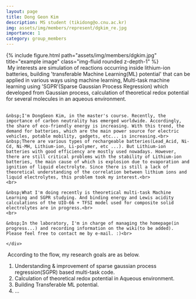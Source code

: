 ```yaml
---
layout: page
title: Dong Geon Kim
description: MS student (tikidong@o.cnu.ac.kr)
img: assets/img/members/represent/dgkim_re.jpg
importance: 1
category: group_members
---
```



<div class="row">
    <div class="col-sm-4">
        {% include figure.html path="assets/img/members/dgkim.jpg" title="example image" class="img-fluid rounded z-depth-1" %}
    </div>
    <div class="col-sm-8">
    &nbsp;My interests are simulation of reactions occurring inside lithium-ion batteries, building 'transferable Machine Learning(ML) potential' that can be applied in various ways using machine learning, Multi-task machine learning using 'SGPR'(Sparse Gaussian Process Regression) which developed from Gaussian process, calculation of theoretical redox potential for several molecules in an aqueous environment.<br>
    <br>
    
    &nbsp;I'm DongGeon Kim, in the master's course. Recently, the importance of carbon neutrality has emerged worldwide. Accordingly, the share of eco-friendly energy is increasing. With this trend, the demand for batteries, which are the main power source for electric vehicles, potable mobility, gadgets, etc... is increasing.<br>
    &nbsp;There are various types of rechargeable batteries(Lead_Acid, Ni-Cd, Ni-MH, Lithium-ion, Li-polymer, etc ...). But Lithium-ion batteries with good efficiency are mostly used nowadays. However, there are still critical problems with the stability of Lithium-ion batteries, the main cause of which is explosion due to evaporation and ignition of liquid electrolyte. Since there is still a lack of theoretical understanding of the correlation between lithium ions and liquid electrolytes, this problem took my interest.<br>
    <br>
    
    &nbsp;What I'm doing recently is theoretical multi-task Machine Learning and SGPR studying. And binding energy and Lewis acidity calculations of the UIO-66 + TFSI model used for composite solid electrolytes are in progress.<br>
    <br>
    
    &nbsp;In the laboratory, I'm in charge of managing the homepage(in progress...) and recording information on the wiki(to be added). Please feel free to contact me by e-mail. :)<br>
       
    </div>
</div>

&nbsp;According to the flow, my research goals are as below.

1. Understanding & improvement of sparse gaussian process regression(SGPR) based multi-task code.
2. Calculation of theoretical redox potential in Aqueous environment.
3. Building Transferable ML potential.
4. ...





